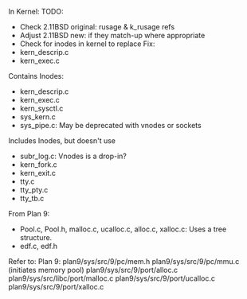 In Kernel:
TODO:
- Check 2.11BSD original: rusage & k_rusage refs
- Adjust 2.11BSD new: if they match-up where appropriate
- Check for inodes in kernel to replace
Fix:
- kern_descrip.c
- kern_exec.c

Contains Inodes:
- kern_descrip.c
- kern_exec.c
- kern_sysctl.c
- sys_kern.c
- sys_pipe.c: May be deprecated with vnodes or sockets

Includes Inodes, but doesn't use
- subr_log.c: Vnodes is a drop-in?
- kern_fork.c
- kern_exit.c
- tty.c
- tty_pty.c
- tty_tb.c






From Plan 9:
- Pool.c, Pool.h, malloc.c, ucalloc.c, alloc.c, xalloc.c: Uses a tree structure. 
- edf.c, edf.h

Refer to:
Plan 9:
 plan9/sys/src/9/pc/mem.h
 plan9/sys/src/9/pc/mmu.c 		(initiates memory pool)
 plan9/sys/src/9/port/alloc.c
 plan9/sys/src/libc/port/malloc.c 
 plan9/sys/src/9/port/ucalloc.c
 plan9/sys/src/9/port/xalloc.c 
